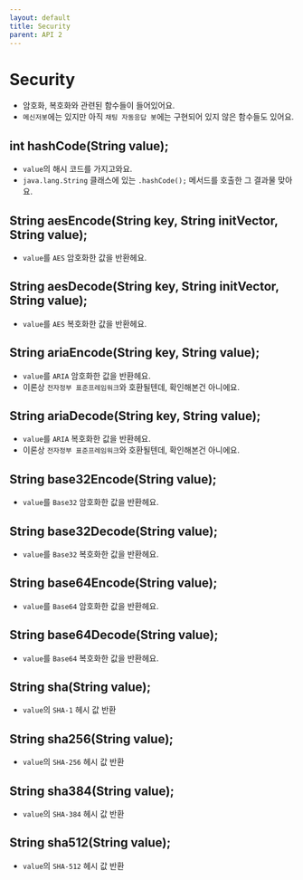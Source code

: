```yaml
---
layout: default
title: Security
parent: API 2
---
```


# Security
* 암호화, 복호화와 관련된 함수들이 들어있어요.
* `메신저봇`에는 있지만 아직 `채팅 자동응답 봇`에는 구현되어 있지 않은 함수들도 있어요.

## int hashCode(String value);
* `value`의 해시 코드를 가지고와요.
* `java.lang.String` 클래스에 있는 `.hashCode();` 메서드를 호출한 그 결과물 맞아요.

## String aesEncode(String key, String initVector, String value);
* `value`를 `AES` 암호화한 값을 반환헤요.

## String aesDecode(String key, String initVector, String value);
* `value`를 `AES` 복호화한 값을 반환헤요.

## String ariaEncode(String key, String value);
* `value`를 `ARIA` 암호화한 값을 반환헤요.
* 이론상 `전자정부 표준프레임워크`와 호환될텐데, 확인해본건 아니에요.

## String ariaDecode(String key, String value);
* `value`를 `ARIA` 복호화한 값을 반환헤요.
* 이론상 `전자정부 표준프레임워크`와 호환될텐데, 확인해본건 아니에요.

## String base32Encode(String value);
* `value`를 `Base32` 암호화한 값을 반환헤요.

## String base32Decode(String value);
* `value`를 `Base32` 복호화한 값을 반환헤요.

## String base64Encode(String value);
* `value`를 `Base64` 암호화한 값을 반환헤요.

## String base64Decode(String value);
* `value`를 `Base64` 복호화한 값을 반환헤요.

## String sha(String value);
* `value`의 `SHA-1` 헤시 값 반환

## String sha256(String value);
* `value`의 `SHA-256` 헤시 값 반환

## String sha384(String value);
* `value`의 `SHA-384` 헤시 값 반환

## String sha512(String value);
* `value`의 `SHA-512` 헤시 값 반환